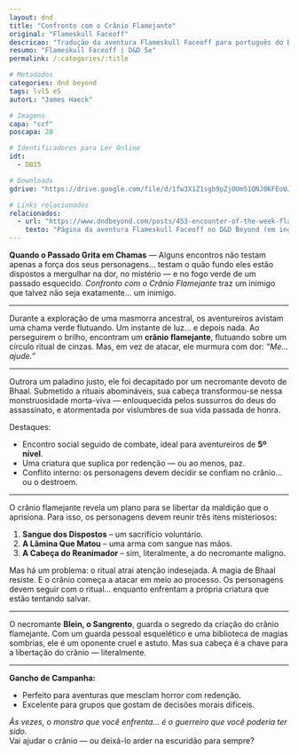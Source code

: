```yaml
---
layout: dnd
title: "Confronto com o Crânio Flamejante"
original: "Flameskull Faceoff"
descricao: "Tradução da aventura Flameskull Faceoff para português do Brasil, aventuras de D&D 5e."
resumo: "Flameskull Faceoff | D&D 5e"
permalink: /:categories/:title

# Metadados
categories: dnd beyond
tags: lvl5 e5
autorL: "James Haeck"

# Imagens
capa: "ccf"
poscapa: 20

# Identificadores para Ler Online
idt:
  - DB15

# Downloads
gdrive: "https://drive.google.com/file/d/1fw3X1Z1sgb9pZjOUm51QNJ0KFEoUJXbm/view?usp=drive_link"

# Links relacionados
relacionados:
  - url: "https://www.dndbeyond.com/posts/453-encounter-of-the-week-flameskull-faceoff"
    texto: "Página da aventura Flameskull Faceoff no D&D Beyond (em inglês)"
---
```


**Quando o Passado Grita em Chamas** — Alguns encontros não testam apenas a força dos seus personagens... testam o quão
fundo eles estão dispostos a mergulhar na dor, no mistério — e no fogo verde de um passado esquecido. _Confronto com o
Crânio Flamejante_ traz um inimigo que talvez não seja exatamente... um inimigo.

---

Durante a exploração de uma masmorra ancestral, os aventureiros avistam uma chama verde flutuando. Um instante de luz...
e depois nada. Ao perseguirem o brilho, encontram um **crânio flamejante**, flutuando sobre um círculo ritual de cinzas.
Mas, em vez de atacar, ele murmura com dor: _“Me... ajude.”_

---

Outrora um paladino justo, ele foi decapitado por um necromante devoto de Bhaal. Submetido a rituais abomináveis, sua
cabeça transformou-se nessa monstruosidade morta-viva — enlouquecida pelos sussurros do deus do assassinato, e
atormentada por vislumbres de sua vida passada de honra.

Destaques:

-   Encontro social seguido de combate, ideal para aventureiros de **5º nível**.
-   Uma criatura que suplica por redenção — ou ao menos, paz.
-   Conflito interno: os personagens devem decidir se confiam no crânio... ou o destroem.

---

O crânio flamejante revela um plano para se libertar da maldição que o aprisiona. Para isso, os personagens devem reunir
três itens misteriosos:

1. **Sangue dos Dispostos** – um sacrifício voluntário.
2. **A Lâmina Que Matou** – uma arma com sangue nas mãos.
3. **A Cabeça do Reanimador** – sim, literalmente, a do necromante maligno.

Mas há um problema: o ritual atrai atenção indesejada. A magia de Bhaal resiste. E o crânio começa a atacar em meio ao
processo. Os personagens devem seguir com o ritual... enquanto enfrentam a própria criatura que estão tentando salvar.

---

O necromante **Blein, o Sangrento**, guarda o segredo da criação do crânio flamejante. Com um guarda pessoal esquelético
e uma biblioteca de magias sombrias, ele é um oponente cruel e astuto. Mas sua cabeça é a chave para a libertação do
crânio — literalmente.

---

**Gancho de Campanha:**

-   Perfeito para aventuras que mesclam horror com redenção.
-   Excelente para grupos que gostam de decisões morais difíceis.

_Às vezes, o monstro que você enfrenta... é o guerreiro que você poderia ter sido._  
Vai ajudar o crânio — ou deixá-lo arder na escuridão para sempre?
